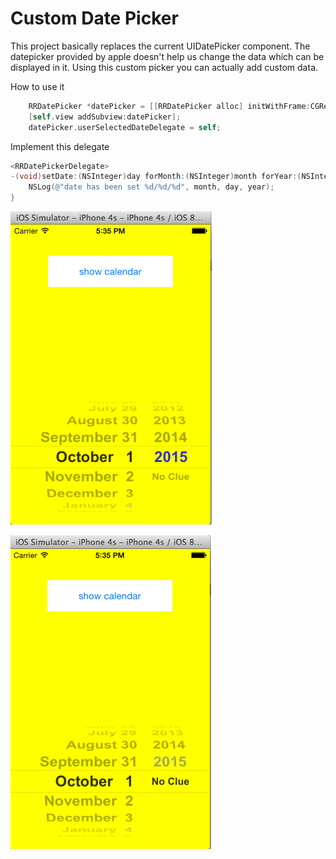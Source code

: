 # Custom Date Picker

This project basically replaces the current UIDatePicker component. The datepicker provided by apple doesn't help us change the data which can be displayed in it. Using this custom picker you can actually add custom data. 

How to use it
```objective-c
    RRDatePicker *datePicker = [[RRDatePicker alloc] initWithFrame:CGRectMake(0, self.view.bounds.size.height, self.view.frame.size.width, 265.0) forYear:@"2015" forMonth:@"10" forDay:@"01" forDateFormat:nil];
    [self.view addSubview:datePicker];
    datePicker.userSelectedDateDelegate = self;
```
Implement this delegate 
```objective-c
<RRDatePickerDelegate>
-(void)setDate:(NSInteger)day forMonth:(NSInteger)month forYear:(NSInteger)year {
    NSLog(@"date has been set %d/%d/%d", month, day, year);
}
```
![Alt text](https://github.com/kmdarshan/Custom-Date-Picker/blob/master/picker1.png "Optional title")

![Alt text](https://github.com/kmdarshan/Custom-Date-Picker/blob/master/picker2.png "Optional title")

